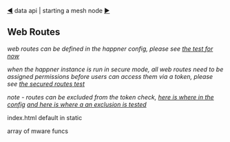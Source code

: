 [&#9664;](data.md) data api | starting a mesh node [&#9654;](starting.md)

## Web Routes

*web routes can be defined in the happner config, please see [the test for now](https://github.com/happner/happner/blob/master/test/9-web-middleware.js)*

*when the happner instance is run in secure mode, all web routes need to be assigned permissions before users can access them via a token, please see [the secured routes test](https://github.com/happner/happner/blob/master/test/c7-permissions-web.js)*

*note - routes can be excluded from the token check, [here is where in the config](https://github.com/happner/happner/blob/master/test/c7-permissions-web.js#L29) [and here is where a an exclusion is tested](https://github.com/happner/happner/blob/master/test/c7-permissions-web.js#L140)*

index.html default in static

array of mware funcs